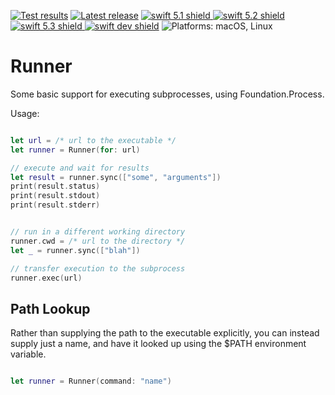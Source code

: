 [comment]: <> (Header Generated by ActionStatus 1.0.2 - 245)

[![Test results][tests shield]][actions] [![Latest release][release shield]][releases] [![swift 5.1 shield] ![swift 5.2 shield] ![swift 5.3 shield] ![swift dev shield]][swift] ![Platforms: macOS, Linux][platforms shield]

[release shield]: https://img.shields.io/github/v/release/elegantchaos/Runner
[platforms shield]: https://img.shields.io/badge/platforms-macOS_Linux-lightgrey.svg?style=flat "macOS, Linux"
[tests shield]: https://github.com/elegantchaos/Runner/workflows/Tests/badge.svg
[swift 5.1 shield]: https://img.shields.io/badge/swift-5.1-F05138.svg "Swift 5.1"
[swift 5.2 shield]: https://img.shields.io/badge/swift-5.2-F05138.svg "Swift 5.2"
[swift 5.3 shield]: https://img.shields.io/badge/swift-5.3-F05138.svg "Swift 5.3"
[swift dev shield]: https://img.shields.io/badge/swift-dev-F05138.svg "Swift dev"

[swift]: https://swift.org
[releases]: https://github.com/elegantchaos/Runner/releases
[actions]: https://github.com/elegantchaos/Runner/actions

[comment]: <> (End of ActionStatus Header)

# Runner

Some basic support for executing subprocesses, using Foundation.Process.

Usage:

```swift

let url = /* url to the executable */
let runner = Runner(for: url)

// execute and wait for results
let result = runner.sync(["some", "arguments"])
print(result.status)
print(result.stdout)
print(result.stderr)


// run in a different working directory
runner.cwd = /* url to the directory */
let _ = runner.sync(["blah"])

// transfer execution to the subprocess
runner.exec(url)
```

## Path Lookup

Rather than supplying the path to the executable explicitly,
you can instead supply just a name, and have it looked up using
the $PATH environment variable.

```swift

let runner = Runner(command: "name")
```
